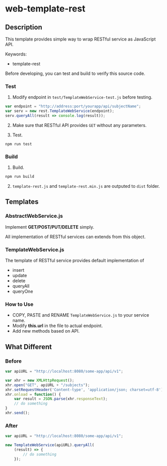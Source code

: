 web-template-rest
===

## Description

This template provides simple way to wrap RESTful service as JavaScript API.

Keywords:
* template-rest

Before developing, you can test and build to verify this source code.

### Test
1. Modify endpoint in `test/TemplateWebService-test.js` before testing.
```js
var endpoint = "http://address:port/yourapp/api/subjectName";
var serv = new rest.TemplateWebService(endpoint);
serv.queryAll(result => console.log(result));
```

2. Make sure that RESTful API provides `GET` without any parameters.

3. Test.
```
npm run test
```

### Build
1. Build.
```js
npm run build
```

2. `template-rest.js` and `template-rest.min.js` are outputed  to `dist` folder.


## Templates
### AbstractWebService.js
Implement __GET/POST/PUT/DELETE__ simply.

All implementation of RESTful services can extends from this object.

### TemplateWebService.js
The template of RESTful service provides default implementation of
* insert
* update
* delete
* queryAll
* queryOne

### How to Use
* COPY, PASTE and RENAME `TemplateWebService.js` to your service name.
* Modify __this.url__ in the file to actual endpoint.
* Add new methods based on API.

## What Different
### Before
```js
var apiURL = "http://localhost:8080/some-app/api/v1";

var xhr = new XMLHttpRequest();
xhr.open("GET", apiURL + "/subjects");
xhr.setRequestHeader('Content-type', 'application/json; charset=utf-8');
xhr.onload = function() {
    var result = JSON.parse(xhr.responseText);
    // do something
}
xhr.send();
```
### After
```js
var apiURL = "http://localhost:8080/some-app/api/v1";

new TemplateWebService(apiURL).queryAll(
    (result) => {
        // do something
    });
```
